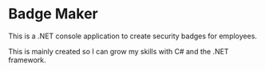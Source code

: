 # Badge Maker

This is a .NET console application to create security badges for employees.

This is mainly created so I can grow my skills with C# and the .NET framework.
